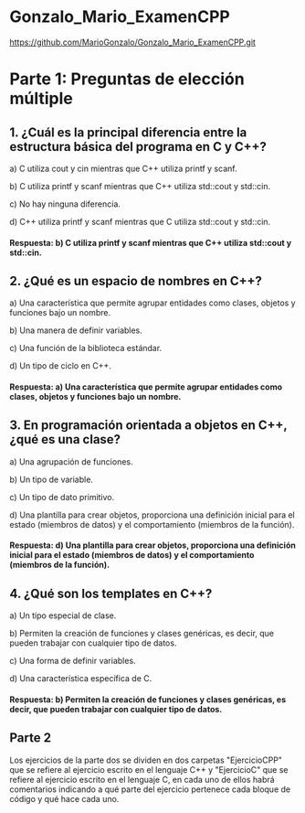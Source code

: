 # Gonzalo_Mario_ExamenCPP

https://github.com/MarioGonzalo/Gonzalo_Mario_ExamenCPP.git

# Parte 1: Preguntas de elección múltiple
## 1. ¿Cuál es la principal diferencia entre la estructura básica del programa en C y C++?

a) C utiliza cout y cin mientras que C++ utiliza printf y scanf.

b) C utiliza printf y scanf mientras que C++ utiliza std::cout y std::cin.

c) No hay ninguna diferencia.

d) C++ utiliza printf y scanf mientras que C utiliza std::cout y std::cin.

#### Respuesta: b) C utiliza printf y scanf mientras que C++ utiliza std::cout y std::cin.

## 2. ¿Qué es un espacio de nombres en C++?

a) Una característica que permite agrupar entidades como clases, objetos y funciones bajo un nombre.

b) Una manera de definir variables.

c) Una función de la biblioteca estándar.

d) Un tipo de ciclo en C++.

#### Respuesta: a) Una característica que permite agrupar entidades como clases, objetos y funciones bajo un nombre.

## 3. En programación orientada a objetos en C++, ¿qué es una clase?

a) Una agrupación de funciones.

b) Un tipo de variable.

c) Un tipo de dato primitivo.

d) Una plantilla para crear objetos, proporciona una definición inicial para el estado (miembros de datos) y el comportamiento (miembros de la función).

#### Respuesta: d) Una plantilla para crear objetos, proporciona una definición inicial para el estado (miembros de datos) y el comportamiento (miembros de la función).

## 4. ¿Qué son los templates en C++?

a) Un tipo especial de clase.

b) Permiten la creación de funciones y clases genéricas, es decir, que pueden trabajar con cualquier tipo de datos.

c) Una forma de definir variables.

d) Una característica específica de C.

#### Respuesta: b) Permiten la creación de funciones y clases genéricas, es decir, que pueden trabajar con cualquier tipo de datos.

## Parte 2

Los ejercicios de la parte dos se dividen en dos carpetas "EjercicioCPP" que se refiere al ejercicio escrito en el lenguaje C++ y "EjercicioC" que se refiere al ejercicio escrito en el lenguaje C, en cada 
uno de ellos habrá comentarios indicando a qué parte del ejercicio pertenece cada bloque de código y qué hace cada uno.
